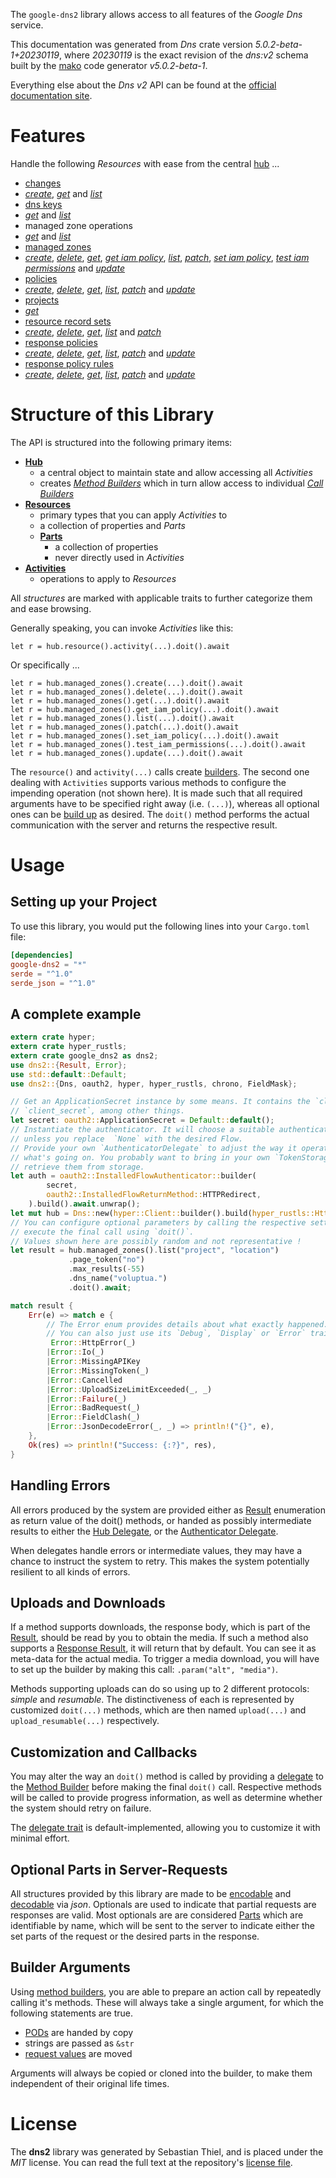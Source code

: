 <!---
DO NOT EDIT !
This file was generated automatically from 'src/generator/templates/api/README.md.mako'
DO NOT EDIT !
-->
The `google-dns2` library allows access to all features of the *Google Dns* service.

This documentation was generated from *Dns* crate version *5.0.2-beta-1+20230119*, where *20230119* is the exact revision of the *dns:v2* schema built by the [mako](http://www.makotemplates.org/) code generator *v5.0.2-beta-1*.

Everything else about the *Dns* *v2* API can be found at the
[official documentation site](https://cloud.google.com/dns/docs).
# Features

Handle the following *Resources* with ease from the central [hub](https://docs.rs/google-dns2/5.0.2-beta-1+20230119/google_dns2/Dns) ... 

* [changes](https://docs.rs/google-dns2/5.0.2-beta-1+20230119/google_dns2/api::Change)
 * [*create*](https://docs.rs/google-dns2/5.0.2-beta-1+20230119/google_dns2/api::ChangeCreateCall), [*get*](https://docs.rs/google-dns2/5.0.2-beta-1+20230119/google_dns2/api::ChangeGetCall) and [*list*](https://docs.rs/google-dns2/5.0.2-beta-1+20230119/google_dns2/api::ChangeListCall)
* [dns keys](https://docs.rs/google-dns2/5.0.2-beta-1+20230119/google_dns2/api::DnsKey)
 * [*get*](https://docs.rs/google-dns2/5.0.2-beta-1+20230119/google_dns2/api::DnsKeyGetCall) and [*list*](https://docs.rs/google-dns2/5.0.2-beta-1+20230119/google_dns2/api::DnsKeyListCall)
* managed zone operations
 * [*get*](https://docs.rs/google-dns2/5.0.2-beta-1+20230119/google_dns2/api::ManagedZoneOperationGetCall) and [*list*](https://docs.rs/google-dns2/5.0.2-beta-1+20230119/google_dns2/api::ManagedZoneOperationListCall)
* [managed zones](https://docs.rs/google-dns2/5.0.2-beta-1+20230119/google_dns2/api::ManagedZone)
 * [*create*](https://docs.rs/google-dns2/5.0.2-beta-1+20230119/google_dns2/api::ManagedZoneCreateCall), [*delete*](https://docs.rs/google-dns2/5.0.2-beta-1+20230119/google_dns2/api::ManagedZoneDeleteCall), [*get*](https://docs.rs/google-dns2/5.0.2-beta-1+20230119/google_dns2/api::ManagedZoneGetCall), [*get iam policy*](https://docs.rs/google-dns2/5.0.2-beta-1+20230119/google_dns2/api::ManagedZoneGetIamPolicyCall), [*list*](https://docs.rs/google-dns2/5.0.2-beta-1+20230119/google_dns2/api::ManagedZoneListCall), [*patch*](https://docs.rs/google-dns2/5.0.2-beta-1+20230119/google_dns2/api::ManagedZonePatchCall), [*set iam policy*](https://docs.rs/google-dns2/5.0.2-beta-1+20230119/google_dns2/api::ManagedZoneSetIamPolicyCall), [*test iam permissions*](https://docs.rs/google-dns2/5.0.2-beta-1+20230119/google_dns2/api::ManagedZoneTestIamPermissionCall) and [*update*](https://docs.rs/google-dns2/5.0.2-beta-1+20230119/google_dns2/api::ManagedZoneUpdateCall)
* [policies](https://docs.rs/google-dns2/5.0.2-beta-1+20230119/google_dns2/api::Policy)
 * [*create*](https://docs.rs/google-dns2/5.0.2-beta-1+20230119/google_dns2/api::PolicyCreateCall), [*delete*](https://docs.rs/google-dns2/5.0.2-beta-1+20230119/google_dns2/api::PolicyDeleteCall), [*get*](https://docs.rs/google-dns2/5.0.2-beta-1+20230119/google_dns2/api::PolicyGetCall), [*list*](https://docs.rs/google-dns2/5.0.2-beta-1+20230119/google_dns2/api::PolicyListCall), [*patch*](https://docs.rs/google-dns2/5.0.2-beta-1+20230119/google_dns2/api::PolicyPatchCall) and [*update*](https://docs.rs/google-dns2/5.0.2-beta-1+20230119/google_dns2/api::PolicyUpdateCall)
* [projects](https://docs.rs/google-dns2/5.0.2-beta-1+20230119/google_dns2/api::Project)
 * [*get*](https://docs.rs/google-dns2/5.0.2-beta-1+20230119/google_dns2/api::ProjectGetCall)
* [resource record sets](https://docs.rs/google-dns2/5.0.2-beta-1+20230119/google_dns2/api::ResourceRecordSet)
 * [*create*](https://docs.rs/google-dns2/5.0.2-beta-1+20230119/google_dns2/api::ResourceRecordSetCreateCall), [*delete*](https://docs.rs/google-dns2/5.0.2-beta-1+20230119/google_dns2/api::ResourceRecordSetDeleteCall), [*get*](https://docs.rs/google-dns2/5.0.2-beta-1+20230119/google_dns2/api::ResourceRecordSetGetCall), [*list*](https://docs.rs/google-dns2/5.0.2-beta-1+20230119/google_dns2/api::ResourceRecordSetListCall) and [*patch*](https://docs.rs/google-dns2/5.0.2-beta-1+20230119/google_dns2/api::ResourceRecordSetPatchCall)
* [response policies](https://docs.rs/google-dns2/5.0.2-beta-1+20230119/google_dns2/api::ResponsePolicy)
 * [*create*](https://docs.rs/google-dns2/5.0.2-beta-1+20230119/google_dns2/api::ResponsePolicyCreateCall), [*delete*](https://docs.rs/google-dns2/5.0.2-beta-1+20230119/google_dns2/api::ResponsePolicyDeleteCall), [*get*](https://docs.rs/google-dns2/5.0.2-beta-1+20230119/google_dns2/api::ResponsePolicyGetCall), [*list*](https://docs.rs/google-dns2/5.0.2-beta-1+20230119/google_dns2/api::ResponsePolicyListCall), [*patch*](https://docs.rs/google-dns2/5.0.2-beta-1+20230119/google_dns2/api::ResponsePolicyPatchCall) and [*update*](https://docs.rs/google-dns2/5.0.2-beta-1+20230119/google_dns2/api::ResponsePolicyUpdateCall)
* [response policy rules](https://docs.rs/google-dns2/5.0.2-beta-1+20230119/google_dns2/api::ResponsePolicyRule)
 * [*create*](https://docs.rs/google-dns2/5.0.2-beta-1+20230119/google_dns2/api::ResponsePolicyRuleCreateCall), [*delete*](https://docs.rs/google-dns2/5.0.2-beta-1+20230119/google_dns2/api::ResponsePolicyRuleDeleteCall), [*get*](https://docs.rs/google-dns2/5.0.2-beta-1+20230119/google_dns2/api::ResponsePolicyRuleGetCall), [*list*](https://docs.rs/google-dns2/5.0.2-beta-1+20230119/google_dns2/api::ResponsePolicyRuleListCall), [*patch*](https://docs.rs/google-dns2/5.0.2-beta-1+20230119/google_dns2/api::ResponsePolicyRulePatchCall) and [*update*](https://docs.rs/google-dns2/5.0.2-beta-1+20230119/google_dns2/api::ResponsePolicyRuleUpdateCall)




# Structure of this Library

The API is structured into the following primary items:

* **[Hub](https://docs.rs/google-dns2/5.0.2-beta-1+20230119/google_dns2/Dns)**
    * a central object to maintain state and allow accessing all *Activities*
    * creates [*Method Builders*](https://docs.rs/google-dns2/5.0.2-beta-1+20230119/google_dns2/client::MethodsBuilder) which in turn
      allow access to individual [*Call Builders*](https://docs.rs/google-dns2/5.0.2-beta-1+20230119/google_dns2/client::CallBuilder)
* **[Resources](https://docs.rs/google-dns2/5.0.2-beta-1+20230119/google_dns2/client::Resource)**
    * primary types that you can apply *Activities* to
    * a collection of properties and *Parts*
    * **[Parts](https://docs.rs/google-dns2/5.0.2-beta-1+20230119/google_dns2/client::Part)**
        * a collection of properties
        * never directly used in *Activities*
* **[Activities](https://docs.rs/google-dns2/5.0.2-beta-1+20230119/google_dns2/client::CallBuilder)**
    * operations to apply to *Resources*

All *structures* are marked with applicable traits to further categorize them and ease browsing.

Generally speaking, you can invoke *Activities* like this:

```Rust,ignore
let r = hub.resource().activity(...).doit().await
```

Or specifically ...

```ignore
let r = hub.managed_zones().create(...).doit().await
let r = hub.managed_zones().delete(...).doit().await
let r = hub.managed_zones().get(...).doit().await
let r = hub.managed_zones().get_iam_policy(...).doit().await
let r = hub.managed_zones().list(...).doit().await
let r = hub.managed_zones().patch(...).doit().await
let r = hub.managed_zones().set_iam_policy(...).doit().await
let r = hub.managed_zones().test_iam_permissions(...).doit().await
let r = hub.managed_zones().update(...).doit().await
```

The `resource()` and `activity(...)` calls create [builders][builder-pattern]. The second one dealing with `Activities` 
supports various methods to configure the impending operation (not shown here). It is made such that all required arguments have to be 
specified right away (i.e. `(...)`), whereas all optional ones can be [build up][builder-pattern] as desired.
The `doit()` method performs the actual communication with the server and returns the respective result.

# Usage

## Setting up your Project

To use this library, you would put the following lines into your `Cargo.toml` file:

```toml
[dependencies]
google-dns2 = "*"
serde = "^1.0"
serde_json = "^1.0"
```

## A complete example

```Rust
extern crate hyper;
extern crate hyper_rustls;
extern crate google_dns2 as dns2;
use dns2::{Result, Error};
use std::default::Default;
use dns2::{Dns, oauth2, hyper, hyper_rustls, chrono, FieldMask};

// Get an ApplicationSecret instance by some means. It contains the `client_id` and 
// `client_secret`, among other things.
let secret: oauth2::ApplicationSecret = Default::default();
// Instantiate the authenticator. It will choose a suitable authentication flow for you, 
// unless you replace  `None` with the desired Flow.
// Provide your own `AuthenticatorDelegate` to adjust the way it operates and get feedback about 
// what's going on. You probably want to bring in your own `TokenStorage` to persist tokens and
// retrieve them from storage.
let auth = oauth2::InstalledFlowAuthenticator::builder(
        secret,
        oauth2::InstalledFlowReturnMethod::HTTPRedirect,
    ).build().await.unwrap();
let mut hub = Dns::new(hyper::Client::builder().build(hyper_rustls::HttpsConnectorBuilder::new().with_native_roots().https_or_http().enable_http1().enable_http2().build()), auth);
// You can configure optional parameters by calling the respective setters at will, and
// execute the final call using `doit()`.
// Values shown here are possibly random and not representative !
let result = hub.managed_zones().list("project", "location")
             .page_token("no")
             .max_results(-55)
             .dns_name("voluptua.")
             .doit().await;

match result {
    Err(e) => match e {
        // The Error enum provides details about what exactly happened.
        // You can also just use its `Debug`, `Display` or `Error` traits
         Error::HttpError(_)
        |Error::Io(_)
        |Error::MissingAPIKey
        |Error::MissingToken(_)
        |Error::Cancelled
        |Error::UploadSizeLimitExceeded(_, _)
        |Error::Failure(_)
        |Error::BadRequest(_)
        |Error::FieldClash(_)
        |Error::JsonDecodeError(_, _) => println!("{}", e),
    },
    Ok(res) => println!("Success: {:?}", res),
}

```
## Handling Errors

All errors produced by the system are provided either as [Result](https://docs.rs/google-dns2/5.0.2-beta-1+20230119/google_dns2/client::Result) enumeration as return value of
the doit() methods, or handed as possibly intermediate results to either the 
[Hub Delegate](https://docs.rs/google-dns2/5.0.2-beta-1+20230119/google_dns2/client::Delegate), or the [Authenticator Delegate](https://docs.rs/yup-oauth2/*/yup_oauth2/trait.AuthenticatorDelegate.html).

When delegates handle errors or intermediate values, they may have a chance to instruct the system to retry. This 
makes the system potentially resilient to all kinds of errors.

## Uploads and Downloads
If a method supports downloads, the response body, which is part of the [Result](https://docs.rs/google-dns2/5.0.2-beta-1+20230119/google_dns2/client::Result), should be
read by you to obtain the media.
If such a method also supports a [Response Result](https://docs.rs/google-dns2/5.0.2-beta-1+20230119/google_dns2/client::ResponseResult), it will return that by default.
You can see it as meta-data for the actual media. To trigger a media download, you will have to set up the builder by making
this call: `.param("alt", "media")`.

Methods supporting uploads can do so using up to 2 different protocols: 
*simple* and *resumable*. The distinctiveness of each is represented by customized 
`doit(...)` methods, which are then named `upload(...)` and `upload_resumable(...)` respectively.

## Customization and Callbacks

You may alter the way an `doit()` method is called by providing a [delegate](https://docs.rs/google-dns2/5.0.2-beta-1+20230119/google_dns2/client::Delegate) to the 
[Method Builder](https://docs.rs/google-dns2/5.0.2-beta-1+20230119/google_dns2/client::CallBuilder) before making the final `doit()` call. 
Respective methods will be called to provide progress information, as well as determine whether the system should 
retry on failure.

The [delegate trait](https://docs.rs/google-dns2/5.0.2-beta-1+20230119/google_dns2/client::Delegate) is default-implemented, allowing you to customize it with minimal effort.

## Optional Parts in Server-Requests

All structures provided by this library are made to be [encodable](https://docs.rs/google-dns2/5.0.2-beta-1+20230119/google_dns2/client::RequestValue) and 
[decodable](https://docs.rs/google-dns2/5.0.2-beta-1+20230119/google_dns2/client::ResponseResult) via *json*. Optionals are used to indicate that partial requests are responses 
are valid.
Most optionals are are considered [Parts](https://docs.rs/google-dns2/5.0.2-beta-1+20230119/google_dns2/client::Part) which are identifiable by name, which will be sent to 
the server to indicate either the set parts of the request or the desired parts in the response.

## Builder Arguments

Using [method builders](https://docs.rs/google-dns2/5.0.2-beta-1+20230119/google_dns2/client::CallBuilder), you are able to prepare an action call by repeatedly calling it's methods.
These will always take a single argument, for which the following statements are true.

* [PODs][wiki-pod] are handed by copy
* strings are passed as `&str`
* [request values](https://docs.rs/google-dns2/5.0.2-beta-1+20230119/google_dns2/client::RequestValue) are moved

Arguments will always be copied or cloned into the builder, to make them independent of their original life times.

[wiki-pod]: http://en.wikipedia.org/wiki/Plain_old_data_structure
[builder-pattern]: http://en.wikipedia.org/wiki/Builder_pattern
[google-go-api]: https://github.com/google/google-api-go-client

# License
The **dns2** library was generated by Sebastian Thiel, and is placed 
under the *MIT* license.
You can read the full text at the repository's [license file][repo-license].

[repo-license]: https://github.com/Byron/google-apis-rsblob/main/LICENSE.md

